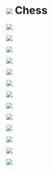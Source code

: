# ![](https://github.com/bygorishe/bygorishe_test/blob/master/ChessPic/chessIcon.ico) Chess 

![](https://github.com/bygorishe/bygorishe_test/blob/master/ChessPic/1.jpg)

![](https://github.com/bygorishe/bygorishe_test/blob/master/ChessPic/2.jpg)

![](https://github.com/bygorishe/bygorishe_test/blob/master/ChessPic/3.jpg)

![](https://github.com/bygorishe/bygorishe_test/blob/master/ChessPic/4.jpg)

![](https://github.com/bygorishe/bygorishe_test/blob/master/ChessPic/5.jpg)

![](https://github.com/bygorishe/bygorishe_test/blob/master/ChessPic/6.jpg)

![](https://github.com/bygorishe/bygorishe_test/blob/master/ChessPic/7.jpg)

![](https://github.com/bygorishe/bygorishe_test/blob/master/ChessPic/8.jpg)

![](https://github.com/bygorishe/bygorishe_test/blob/master/ChessPic/9.jpg)

![](https://github.com/bygorishe/bygorishe_test/blob/master/ChessPic/10.jpg)

![](https://github.com/bygorishe/bygorishe_test/blob/master/ChessPic/11.jpg)

![](https://github.com/bygorishe/bygorishe_test/blob/master/ChessPic/12.jpg)

![](https://github.com/bygorishe/bygorishe_test/blob/master/ChessPic/13.jpg)
